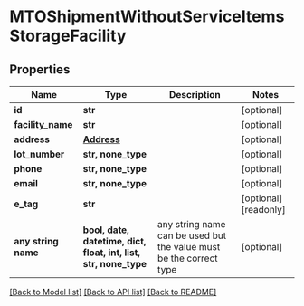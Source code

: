 # MTOShipmentWithoutServiceItemsStorageFacility


## Properties
Name | Type | Description | Notes
------------ | ------------- | ------------- | -------------
**id** | **str** |  | [optional] 
**facility_name** | **str** |  | [optional] 
**address** | [**Address**](Address.md) |  | [optional] 
**lot_number** | **str, none_type** |  | [optional] 
**phone** | **str, none_type** |  | [optional] 
**email** | **str, none_type** |  | [optional] 
**e_tag** | **str** |  | [optional] [readonly] 
**any string name** | **bool, date, datetime, dict, float, int, list, str, none_type** | any string name can be used but the value must be the correct type | [optional]

[[Back to Model list]](../README.md#documentation-for-models) [[Back to API list]](../README.md#documentation-for-api-endpoints) [[Back to README]](../README.md)


